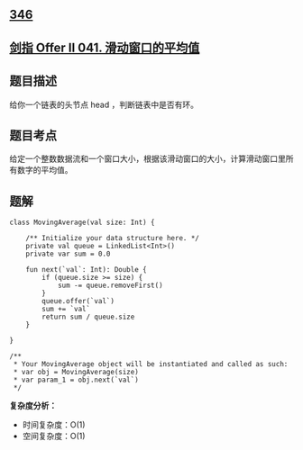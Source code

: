 ## [346](https://leetcode.cn/problems/moving-average-from-data-stream/)
## [剑指 Offer II 041. 滑动窗口的平均值](https://leetcode.cn/problems/qIsx9U/?favorite=e8X3pBZi)

## 题目描述

给你一个链表的头节点 head ，判断链表中是否有环。

## 题目考点

给定一个整数数据流和一个窗口大小，根据该滑动窗口的大小，计算滑动窗口里所有数字的平均值。

## 题解
 
```
class MovingAverage(val size: Int) {

    /** Initialize your data structure here. */
    private val queue = LinkedList<Int>()
    private var sum = 0.0

    fun next(`val`: Int): Double {
        if (queue.size >= size) {
            sum -= queue.removeFirst()
        }
        queue.offer(`val`)
        sum += `val`
        return sum / queue.size
    }

}

/**
 * Your MovingAverage object will be instantiated and called as such:
 * var obj = MovingAverage(size)
 * var param_1 = obj.next(`val`)
 */
```

**复杂度分析：**

- 时间复杂度：O(1)
- 空间复杂度：O(1) 
